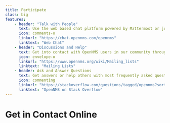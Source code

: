 ```yaml
---
title: Participate
class: big
features:
    - header: "Talk with People"
      text: Use the web based chat platform powered by Mattermost or join with IRC on freenode.org and join "#opennms".
      icon: comments-o
      linkurl: "https://chat.opennms.com/opennms"
      linktext: "Web Chat"
    - header: "Discussions and Help"
      text: Get into contact with OpenNMS users in our community through our topic-driven mailing lists.
      icon: envelope-o
      linkurl: "https://www.opennms.org/wiki/Mailing_lists"
      linktext: "Mailing Lists"
    - header: Ask and Answer Questions
      text: Get answers or help others with most frequently asked questions and see how you can use OpenNMS in several use cases.
      icon: commenting
      linkurl: "https://stackoverflow.com/questions/tagged/opennms?sort=newest"
      linktext: "OpenNMS on Stack Overflow"
---
```


# Get in Contact Online
